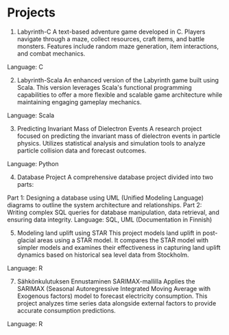 # Projects

1. Labyrinth-C
A text-based adventure game developed in C. Players navigate through a maze, collect resources, craft items, and battle monsters. Features include random maze generation, item interactions, and combat mechanics.

Language: C

2. Labyrinth-Scala
An enhanced version of the Labyrinth game built using Scala. This version leverages Scala's functional programming capabilities to offer a more flexible and scalable game architecture while maintaining engaging gameplay mechanics.

Language: Scala

3. Predicting Invariant Mass of Dielectron Events
A research project focused on predicting the invariant mass of dielectron events in particle physics. Utilizes statistical analysis and simulation tools to analyze particle collision data and forecast outcomes.

Language: Python

4. Database Project
A comprehensive database project divided into two parts:

Part 1: Designing a database using UML (Unified Modeling Language) diagrams to outline the system architecture and relationships.
Part 2: Writing complex SQL queries for database manipulation, data retrieval, and ensuring data integrity.
Language: SQL, UML (Documentation in Finnish)

5. Modeling land uplift using STAR
This project models land uplift in post-glacial areas using a STAR model. It compares the STAR model with simpler models and examines their effectiveness in capturing land uplift dynamics based on historical sea level data from Stockholm.

Language: R


7. Sähkönkulutuksen Ennustaminen SARIMAX-mallilla
Applies the SARIMAX (Seasonal Autoregressive Integrated Moving Average with Exogenous factors) model to forecast electricity consumption. This project analyzes time series data alongside external factors to provide accurate consumption predictions.

Language: R
